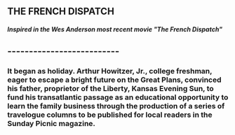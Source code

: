 ## THE FRENCH DISPATCH

##### Inspired in the Wes Anderson most recent movie "The French Dispatch"

## --------------------------

### It began as holiday. Arthur Howitzer, Jr., college freshman, eager to escape a bright future on the Great Plans, convinced his father, proprietor of the Liberty, Kansas Evening Sun, to fund his transatlantic passage as an educational opportunity to learn the family business through the production of a series of travelogue columns to be published for local readers in the Sunday Picnic magazine.